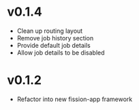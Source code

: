 # v0.1.4
* Clean up routing layout
* Remove job history section
* Provide default job details
* Allow job details to be disabled

# v0.1.2
* Refactor into new fission-app framework
